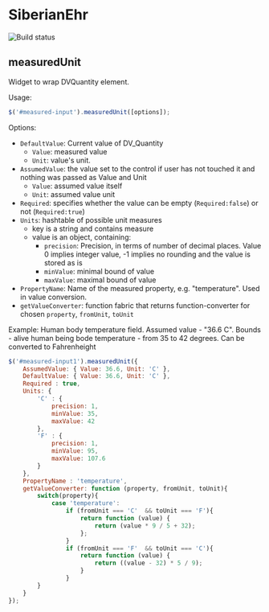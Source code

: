 SiberianEhr
===========

![Build status](https://api.travis-ci.org/ilizunov/SiberianEhr.png?branch=master)


measuredUnit
------------

Widget to wrap DVQuantity element.

Usage:

```javascript
$('#measured-input').measuredUnit([options]);
```

Options:

* ``DefaultValue``: Current value of DV_Quantity
    * ``Value``: measured value
    * ``Unit``: value's unit.
* ``AssumedValue``: the value set to the control if user has not touched it and nothing was passed as Value and Unit
	* ``Value``: assumed value itself
	* ``Unit``: assumed value unit
* ``Required``: specifies whether the value can be empty (``Required:false``) or not (``Required:true``)
* ``Units``: hashtable of possible unit measures
	* key is a string and contains measure
	* value is an object, containing:
		* ``precision``: Precision, in terms of number of decimal places. Value  0 implies integer value, -1 implies no rounding and the value is stored as is
		* ``minValue``: minimal bound of value
        * ``maxValue``: maximal bound of value
* ``PropertyName``: Name of the measured property, e.g. "temperature". Used in value conversion.
* ``getValueConverter``: function fabric that returns function-converter for chosen ``property``, ``fromUnit``, ``toUnit``

Example: Human body temperature field. Assumed value - "36.6 C". Bounds - alive human being bode temperature - from 35 to 42 degrees. Can be converted to Fahrenheight
	
```javascript
$('#measured-input1').measuredUnit({
	AssumedValue: { Value: 36.6, Unit: 'C' },
	DefaultValue: { Value: 36.6, Unit: 'C' },
	Required : true,
	Units: {
		'C' : {
			precision: 1,
			minValue: 35,
			maxValue: 42
		},
		'F' : {
			precision: 1,
			minValue: 95,
			maxValue: 107.6
		}
	},
	PropertyName : 'temperature',
	getValueConverter: function (property, fromUnit, toUnit){
		switch(property){
			case 'temperature':
				if (fromUnit === 'C'  && toUnit === 'F'){
					return function (value) {
						return (value * 9 / 5 + 32);
					};
				}
				if (fromUnit === 'F'  && toUnit === 'C'){
					return function (value) {
						return ((value - 32) * 5 / 9);
					}
				}
		}
	}
});
```
